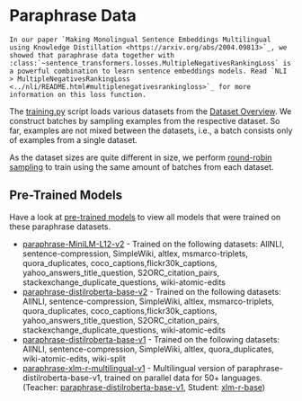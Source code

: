 # Paraphrase Data

```{eval-rst}
In our paper `Making Monolingual Sentence Embeddings Multilingual using Knowledge Distillation <https://arxiv.org/abs/2004.09813>`_, we showed that paraphrase data together with :class:`~sentence_transformers.losses.MultipleNegativesRankingLoss` is a powerful combination to learn sentence embeddings models. Read `NLI > MultipleNegativesRankingLoss <../nli/README.html#multiplenegativesrankingloss>`_ for more information on this loss function.
```

The [training.py](training.py) script loads various datasets from the [Dataset Overview](../../../docs/sentence_transformer/dataset_overview.html@pre-existing-datasets). We construct batches by sampling examples from the respective dataset. So far, examples are not mixed between the datasets, i.e., a batch consists only of examples from a single dataset.

As the dataset sizes are quite different in size, we perform [round-robin sampling](../../../docs/package_reference/sentence_transformer/training_args.html#sentence_transformers.training_args.MultiDatasetBatchSamplers) to train using the same amount of batches from each dataset.

## Pre-Trained Models
Have a look at [pre-trained models](../../../docs/sentence_transformer/pretrained_models.md) to view all models that were trained on these paraphrase datasets.

- [paraphrase-MiniLM-L12-v2](https://huggingface.co/sentence-transformers/paraphrase-MiniLM-L12-v2) - Trained on the following datasets: AllNLI, sentence-compression, SimpleWiki, altlex, msmarco-triplets, quora_duplicates, coco_captions,flickr30k_captions, yahoo_answers_title_question, S2ORC_citation_pairs, stackexchange_duplicate_questions, wiki-atomic-edits
- [paraphrase-distilroberta-base-v2](https://huggingface.co/sentence-transformers/paraphrase-distilroberta-base-v2) - Trained on the following datasets: AllNLI, sentence-compression, SimpleWiki, altlex, msmarco-triplets, quora_duplicates, coco_captions,flickr30k_captions, yahoo_answers_title_question, S2ORC_citation_pairs, stackexchange_duplicate_questions, wiki-atomic-edits
- [paraphrase-distilroberta-base-v1](https://huggingface.co/sentence-transformers/paraphrase-distilroberta-base-v1) - Trained on the following datasets: AllNLI, sentence-compression, SimpleWiki, altlex, quora_duplicates, wiki-atomic-edits, wiki-split
- [paraphrase-xlm-r-multilingual-v1](https://huggingface.co/sentence-transformers/paraphrase-xlm-r-multilingual-v1) - Multilingual version of paraphrase-distilroberta-base-v1, trained on parallel data for 50+ languages. (Teacher: [paraphrase-distilroberta-base-v1](https://huggingface.co/sentence-transformers/paraphrase-distilroberta-base-v1), Student: [xlm-r-base](https://huggingface.co/FacebookAI/xlm-roberta-base))
